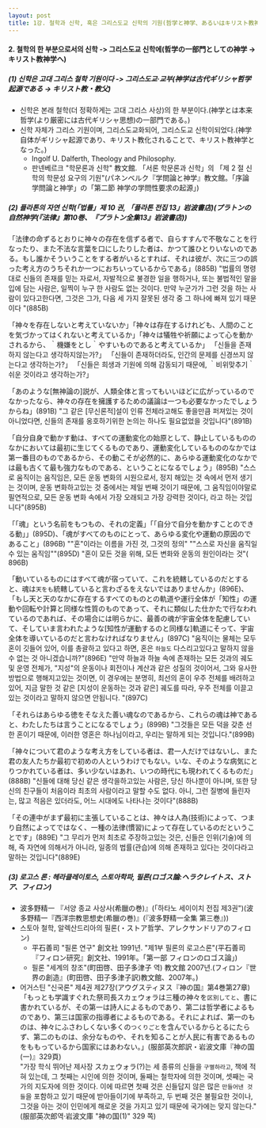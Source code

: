 ```yaml
---
layout: post
title: 1강. 철학과 신학, 혹은 그리스도교 신학의 기원(哲学と神学、あるいはキリスト教神学の起源) 02
---
```


#### 2. 철학의 한 부분으로서의 신학 -> 그리스도교 신학에(哲学の一部門としての神学 -> キリスト教神学へ)

##### (1) 신학은 고대 그리스 철학 기원이다 -> 그리스도교·교부(神学は古代ギリシャ哲学起源である → キリスト教・教父)

-   신학은 본래 철학(더 정확하게는 고대 그리스 사상)의 한 부분이다.(神学とは本来哲学(より厳密には古代ギリシャ思想)の一部門である。)
-   신학 자체가 그리스 기원이며, 그리스도교화되어, 그리스도교 신학이되었다.(神学自体がギリシャ起源であり、キリスト教化されることで、キリスト教神学となった。)
    -   Ingolf U. Dalferth, Theology and Philosophy.
    -   판넨베르크 "학문론과 신학" 教文館. 「서론 학문론과 신학」의 「제 2 절 신학의 학문성 요구의 기원"(パネンベルク『学問論と神学』教文館。「序論 学問論と神学」の「第二節 神学の学問性要求の起源」)

##### (2) 플라톤의 자연 신학(「법률」제 10 권, 「플라톤 전집 13」岩波書店)(プラトンの自然神学(『法律』第10巻、『プラトン全集13』岩波書店))

「法律の命ずるとおりに神々の存在を信ずる者で、自らすすんで不敬なことを行なったり、また不法な言葉を口にしたりした者は、かつて誰ひとりいないのである。もし誰かそういうことをする者がいるとすれば、それは彼が、次に三つの誤った考え方のうちそれか一つにおちいっているからである」(885B)
"법률의 명령대로 신들의 존재를 믿는 자로서, 자발적으로 불경한 일을 행하거나, 또는 불법적인 말을 입에 담는 사람은, 일찍이 누구 한 사람도 없는 것이다. 만약 누군가가 그런 것을 하는 사람이 있다고한다면, 그것은 그가, 다음 세 가지 잘못된 생각 중 그 하나에 빠져 있기 때문이다 "(885B)

「神々を存在しないと考えていないか」「神々は存在するけれども、人間のことを気づかってはくれないと考えているか」「神々は犠牲や祈願によって心を動かされるから、｀機嫌をとし｀やすいものであると考えているか」
「신들을 존재하지 않는다고 생각하지않는가?」 「신들이 존재하더라도, 인간의 문제를 신경쓰지 않는다고 생각하는가?」 「신들은 희생과 기원에 의해 감동되기 때문에, ｀비위맞추기｀ 쉬운 것이라고 생각하는가?」

「あのような[無神論の]説が、人類全体と言ってもいいほどに広がっているのでなかったなら、神々の存在を擁護するための議論は一つも必要なかったでしょうからね」(891B)
"그 같은 [무신론적]설이 인류 전체라고해도 좋을만큼 퍼져있는 것이 아니었다면, 신들의 존재를 옹호하기위한 논의는 하나도 필요없었을 것입니다"(891B)

「自分自身で動かす動は、すべての運動変化の始原として、静止しているもののなかにおいては最初に生じてくるものであり、運動変化しているもののなかでは第一番目のものであるから、その動こそが必然的に、あらゆる運動変化のなかでは最も古くて最も強力なものである、ということになるでしょう」(895B)
"스스로 움직이는 움직임은, 모든 운동 변화의 시원으로서, 정지 해있는 것 속에서 먼저 생기는 것이며, 운동 변화하고있는 것 중에서는 제일 번째 것이기 때문에, 그 움직임이야말로 필연적으로, 모든 운동 변화 속에서 가장 오래되고 가장 강력한 것이다, 라고 하는 것입니다"(895B)

「「魂」という名前をもつもの、それの定義」「「自分で自分を動かすことのできる動」」(895D)、「魂がすべてのものにとって、あらゆる変化や運動の原因のであること」(896B)
""혼"이라는 이름을 가진 것, 그것의 정의" ""스스로 자신을 움직일 수 있는 움직임""(895D) "혼이 모든 것을 위해, 모든 변화와 운동의 원인이라는 것"( 896B)

「動いているものにはすべて魂が宿っていて、これを統轄しているのだとすると、魂は`天をも`統轄していると言わざるをえないではありませんか」(896E)、「もし天と天のなかに存在するすべてのものとの軌道や運行全体が「知性」の運動や回転や計算と同様な性質のものであって、それに類似した仕かたで行なわれているのであれば、その場合には明らかに、最善の魂が宇宙全体を配慮していて、そしていま言われたような[知性が運動するのと同様な]軌道にそって、宇宙全体を導いているのだと言わなければなりません」(897C)
"움직이는 물체는 모두 혼이 깃들어 있어, 이를 총괄하고 있다고 하면, 혼은 `하늘도` 다스리고있다고 말하지 않을 수 없는 것 아니겠습니까?"(896E) "만약 하늘과 하늘 속에 존재하는 모든 것과의 궤도 및 운영 전체가, "지성"의 운동이나 회전이나 계산과 같은 성질의 것이어서, 그와 유사한 방법으로 행해지고있는 것이면, 이 경우에는 분명히, 최선의 혼이 우주 전체를 배려하고있어, 지금 말한 것 같은 [지성이 운동하는 것과 같은] 궤도를 따라, 우주 전체를 이끌고있는 것이라고 말하지 않으면 안됩니다. "(897C)

「それらはあらゆる徳をそなえた善い魂なのであるから、これらの魂は神であると、わたしたちは言うことになるでしょう」(899B)
"그것들은 모든 덕을 갖춘 선한 혼이기 때문에, 이러한 영혼은 하나님이라고, 우리는 말하게 되는 것입니다."(899B)

「神々について君のような考え方をしている者は、君一人だけではないし、また君の友人たちか最初で初めの人というわけでもない。いな、そのような病気にとりつかれている者は、多い少ないはあれ、いつの時代にも現われてくるものだ」(888B)
"신들에 대해 당신 같은 생각을하고있는 사람은, 당신 하나뿐이 아니며, 또한 당신의 친구들이 처음이라 최초의 사람이라고 말할 수도 없다. 아니, 그런 질병에 들린자는, 많고 적음은 있더라도, 어느 시대에도 나타나는 것이다"(888B)

「その連中がまず最初に主張していることは、神々は人為(技術)によって、つまり自然によってではなく、一種の法律(慣習)によって存在しているのだということです」(889E)
"그 무리가 먼저 최초로 주장하고있는 것은, 신들은 인위(기술)에 의해, 즉 자연에 의해서가 아니라, 일종의 법률(관습)에 의해 존재하고 있다는 것이다라고 말하는 것입니다"(889E)

##### (3) 로고스 론 : 헤라클레이토스, 스토아학파, 필론(ロゴス論:ヘラクレイトス、ストア、フィロン)
-   波多野精一 『서양 종교 사상사(希臘の巻)』(「하타노 세이이치 전집 제3권")(波多野精一『西洋宗教思想史(希臘の巻)』(『波多野精一全集 第三巻』))
-   스토아 철학, 알렉산드리아의 필론(・ストア哲学、アレクサンドリアのフィロン)
    -   平石善司 "필론 연구" 創文社 1991년. "제1부 필론의 로고스론"(平石善司『フィロン研究』創文社、1991年。「第一部 フィロンのロゴス論」)
    -   필론 "세계의 창조"(町田啓、田子多津子 역) 教文館 2007년.(フィロン『世界の創造』(町田啓、田子多津子訳)教文館、2007年。)
-   어거스틴 "신국론" 제4권 제27장(アウグスティヌス『神の国』第4巻第27章)
「もっとも学識すぐれた祭司長スカェウォラは三種の神々を`区別してと`、書に書かれているが、その第一は詩人によるものであり、第二は哲学者によるものであり、第三は国家の指導者によるものである。それによれば、第一のものは、神々にふさわしくない多くの`つくりごと`を含んでいるからとるにたらず、第二のものは、余分なものや、それを知ることが人民に有害であるものをももっているから国家にはあわない。」(服部英次郎訳・岩波文庫『神の国(一)』329頁)  
"가장 학식 뛰어난 제사장 スカェウォラ(?)는 세 종류의 신들을 `구별하라고`, 책에 적혀 있는데, 그 첫째는 시인에 의한 것이며, 둘째는 철학자에 의한 것이며, 셋째는 국가의 지도자에 의한 것이다. 이에 따르면 첫째 것은 신들답지 않은 많은 `만들어낸 것들`을 포함하고 있기 때문에 받아들이기에 부족하고, 두 번째 것은 불필요한 것이나, 그것을 아는 것이 인민에게 해로운 것을 가지고 있기 때문에 국가에는 맞지 않는다."(服部英次郎역·岩波文庫 "神の国(1)" 329 쪽)
